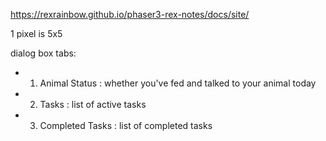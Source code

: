 https://rexrainbow.github.io/phaser3-rex-notes/docs/site/

1 pixel is 5x5

dialog box tabs:

- 1) Animal Status : whether you've fed and talked to your animal today
- 2) Tasks : list of active tasks
- 3) Completed Tasks : list of completed tasks

